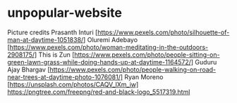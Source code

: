 # unpopular-website
Picture credits
Prasanth Inturi	[https://www.pexels.com/photo/silhouette-of-man-at-daytime-1051838/]
Oluremi Adebayo [https://www.pexels.com/photo/woman-meditating-in-the-outdoors-2908175/]
This is Zun [https://www.pexels.com/photo/people-sitting-on-green-lawn-grass-while-doing-hands-up-at-daytime-1164572/]
Guduru Ajay Bhargav [https://www.pexels.com/photo/people-walking-on-road-near-trees-at-daytime-photo-1076081/]
Ryan Moreno [https://unsplash.com/photos/CAQV_lXm_iw]
https://pngtree.com/freepng/red-and-black-logo_5517319.html
